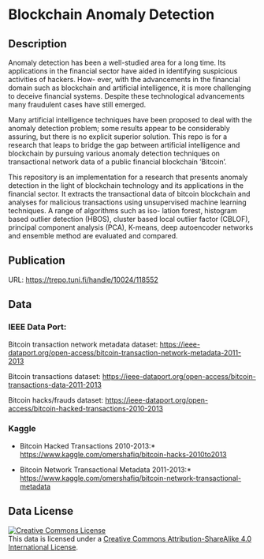 # Blockchain Anomaly Detection

## Description

Anomaly detection has been a well-studied area for a long time. Its applications in the financial sector have aided in identifying suspicious activities of hackers. How- ever, with the advancements in the financial domain such as blockchain and artificial intelligence, it is more challenging to deceive financial systems. Despite these technological advancements many fraudulent cases have still emerged.

Many artificial intelligence techniques have been proposed to deal with the anomaly detection problem; some results appear to be considerably assuring, but there is no explicit superior solution. This repo is for a research that leaps to bridge the gap between artificial intelligence and blockchain by pursuing various anomaly detection techniques on transactional network data of a public financial blockchain ’Bitcoin’.

This repository is an implementation for a research that presents anomaly detection in the light of blockchain technology and its applications in the financial sector. It extracts the transactional data of bitcoin blockchain and analyses for malicious transactions using unsupervised machine learning techniques. A range of algorithms such as iso- lation forest, histogram based outlier detection (HBOS), cluster based local outlier factor (CBLOF), principal component analysis (PCA), K-means, deep autoencoder networks and ensemble method are evaluated and compared.


## Publication

URL: https://trepo.tuni.fi/handle/10024/118552


## Data

### IEEE Data Port:

Bitcoin transaction network metadata dataset: https://ieee-dataport.org/open-access/bitcoin-transaction-network-metadata-2011-2013

Bitcoin transactions dataset: https://ieee-dataport.org/open-access/bitcoin-transactions-data-2011-2013

Bitcoin hacks/frauds dataset: https://ieee-dataport.org/open-access/bitcoin-hacked-transactions-2010-2013


### Kaggle
* Bitcoin Hacked Transactions 2010-2013:* https://www.kaggle.com/omershafiq/bitcoin-hacks-2010to2013

* Bitcoin Network Transactional Metadata 2011-2013:* https://www.kaggle.com/omershafiq/bitcoin-network-transactional-metadata



## Data License

<a rel="license" href="http://creativecommons.org/licenses/by-sa/4.0/"><img alt="Creative Commons License" style="border-width:0" src="https://i.creativecommons.org/l/by-sa/4.0/88x31.png" /></a><br />This data is licensed under a <a rel="license" href="http://creativecommons.org/licenses/by-sa/4.0/">Creative Commons Attribution-ShareAlike 4.0 International License</a>.
